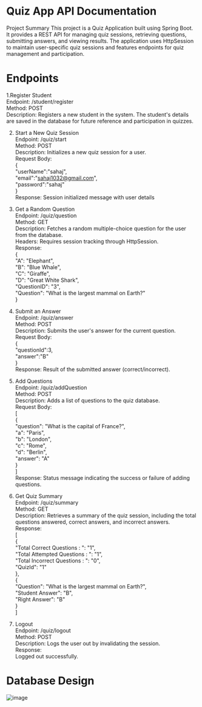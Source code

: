 # Quiz App API Documentation
Project Summary
This project is a Quiz Application built using Spring Boot. It provides a REST API for managing quiz sessions, retrieving questions, submitting answers, and viewing results. The application uses HttpSession to maintain user-specific quiz sessions and features endpoints for quiz management and participation.


# Endpoints

1.Register Student<br>
Endpoint: /student/register<br>
Method: POST<br>
Description: Registers a new student in the system. The student's details are saved in the database for future reference and participation in quizzes.

2. Start a New Quiz Session<br>
Endpoint: /quiz/start<br>
Method: POST<br>
Description: Initializes a new quiz session for a user.<br>
Request Body:<br>
{<br>
    "userName":"sahaj",<br>
    "email":"sahaj1032@gmail.com",<br>
    "password":"sahaj"<br>
}<br>
Response: Session initialized message with user details<br>

3. Get a Random Question<br>
Endpoint: /quiz/question<br>
Method: GET<br>
Description: Fetches a random multiple-choice question for the user from the database.<br>
Headers: Requires session tracking through HttpSession.<br>
Response:<br>
{<br>
    "A": "Elephant",<br>
    "B": "Blue Whale",<br>
    "C": "Giraffe",<br>
    "D": "Great White Shark",<br>
    "QuestionID": "3",<br>
    "Question": "What is the largest mammal on Earth?"<br>
}<br>

4. Submit an Answer<br>
Endpoint: /quiz/answer<br>
Method: POST<br>
Description: Submits the user's answer for the current question.<br>
Request Body:<br>
{<br>
    "questionId":3,<br>
    "answer":"B"<br>
}<br>
Response: Result of the submitted answer (correct/incorrect).<br>

5. Add Questions<br>
Endpoint: /quiz/addQuestion<br>
Method: POST<br>
Description: Adds a list of questions to the quiz database.<br>
Request Body:<br>
[<br>
  {<br>
    "question": "What is the capital of France?",<br>
    "a": "Paris",<br>
    "b": "London",<br>
    "c": "Rome",<br>
    "d": "Berlin",<br>
    "answer": "A"<br>
  }<br>
]<br>
Response: Status message indicating the success or failure of adding questions.<br>

6. Get Quiz Summary<br>
Endpoint: /quiz/summary<br>
Method: GET<br>
Description: Retrieves a summary of the quiz session, including the total questions answered, correct answers, and incorrect answers.<br>
Response:<br>
[<br>
    {<br>
        "Total Correct Questions : ": "1",<br>
        "Total Attempted Questions : ": "1",<br>
        "Total Incorrect Questions : ": "0",<br>
        "QuizId": "1"<br>
    },<br>
    {<br>
        "Question": "What is the largest mammal on Earth?",<br>
        "Student Answer": "B",<br>
        "Right Answer": "B"<br>
    }<br>
]<br>

7. Logout<br>
Endpoint: /quiz/logout<br>
Method: POST<br>
Description: Logs the user out by invalidating the session.<br>
Response:<br>
Logged out successfully.

# Database Design
![image](https://github.com/user-attachments/assets/c4ff10da-00c8-47bd-b88b-5e5d68efd636)
